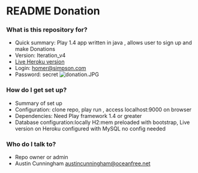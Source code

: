 # README Donation #

### What is this repository for? ###

* Quick summary: Play 1.4 app written in java , allows user to sign up and make Donations
* Version: Iteration_v4
* [Live Heroku version](http://donation-austin.herokuapp.com/)
* Login: homer@simpson.com
* Password: secret
![donation.JPG](https://bitbucket.org/repo/7ag6EX/images/656710609-donation.JPG)

### How do I get set up? ###

* Summary of set up
* Configuration: clone repo, play run , access localhost:9000 on browser
* Dependencies: Need Play framework 1.4 or greater
* Database configuration:locally H2:mem preloaded with bootstrap, Live version on Heroku configured with MySQL no config needed


### Who do I talk to? ###

* Repo owner or admin
* Austin Cunningham austincunningham@oceanfree.net